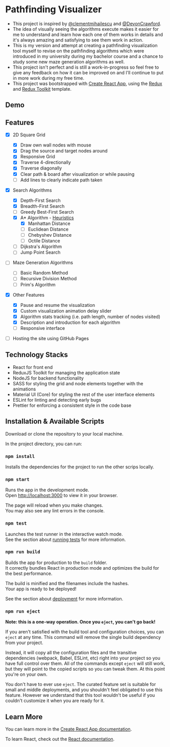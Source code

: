# Pathfinding Visualizer

- This project is inspired by [@clementmihailescu](https://github.com/clementmihailescu) and [@DevonCrawford](https://github.com/DevonCrawford).
- The idea of visually seeing the algorithms execute makes it easier for me to understand and learn how each one of them works in details and it's always amazing and satisfying to see them work in action.
- This is my version and attempt at creating a pathfinding visualization tool myself to revise on the pathfinding algorithms which were introduced in my university during my bachelor course and a chance to study some new maze generation algorithms as well.
- This project isn't perfect and is still a work-in-progress so feel free to give any feedback on how it can be improved on and I'll continue to put in more work during my free time.
- This project was bootstrapped with [Create React App](https://github.com/facebook/create-react-app), using the [Redux](https://redux.js.org/) and [Redux Toolkit](https://redux-toolkit.js.org/) template.

## Demo

## Features

- [x] 2D Square Grid

  - [x] Draw own wall nodes with mouse
  - [x] Drag the source and target nodes around
  - [x] Responsive Grid
  - [x] Traverse 4-directionally
  - [x] Traverse diagonally
  - [x] Clear path & board after visualization or while pausing
  - [ ] Add lines to clearly indicate path taken

- [x] Search Algorithms

  - [x] Depth-First Search
  - [x] Breadth-First Search
  - [ ] Greedy Best-First Search
  - [x] A\* Algorithm - [Heuristics](http://theory.stanford.edu/~amitp/GameProgramming/Heuristics.html)
    - [x] Manhattan Distance
    - [ ] Euclidean Distance
    - [ ] Chebyshev Distance
    - [ ] Octile Distance
  - [ ] Dijkstra\'s Algorithm
  - [ ] Jump Point Search

- [ ] Maze Generation Algorithms

  - [ ] Basic Random Method
  - [ ] Recursive Division Method
  - [ ] Prim\'s Algorithm

- [x] Other Features

  - [x] Pause and resume the visualization
  - [x] Custom visualization animation delay slider
  - [x] Algorithm stats tracking (i.e. path length, number of nodes visited)
  - [x] Description and introduction for each algorithm
  - [ ] Responsive interface

- [ ] Hosting the site using GitHub Pages

## Technology Stacks

- React for front end
- ReduxJS Toolkit for managing the application state
- NodeJS for backend functionality
- SASS for styling the grid and node elements together with the animations
- Material UI (Core) for styling the rest of the user interface elements
- ESLint for linting and detecting early bugs
- Prettier for enforcing a consistent style in the code base

## Installation & Available Scripts

Download or clone the repository to your local machine.

In the project directory, you can run:

### `npm install`

Installs the dependencies for the project to run the other scrips locally.

### `npm start`

Runs the app in the development mode.\
Open [http://localhost:3000](http://localhost:3000) to view it in your browser.

The page will reload when you make changes.\
You may also see any lint errors in the console.

### `npm test`

Launches the test runner in the interactive watch mode.\
See the section about [running tests](https://facebook.github.io/create-react-app/docs/running-tests) for more information.

### `npm run build`

Builds the app for production to the `build` folder.\
It correctly bundles React in production mode and optimizes the build for the best performance.

The build is minified and the filenames include the hashes.\
Your app is ready to be deployed!

See the section about [deployment](https://facebook.github.io/create-react-app/docs/deployment) for more information.

### `npm run eject`

**Note: this is a one-way operation. Once you `eject`, you can't go back!**

If you aren't satisfied with the build tool and configuration choices, you can `eject` at any time. This command will remove the single build dependency from your project.

Instead, it will copy all the configuration files and the transitive dependencies (webpack, Babel, ESLint, etc) right into your project so you have full control over them. All of the commands except `eject` will still work, but they will point to the copied scripts so you can tweak them. At this point you're on your own.

You don't have to ever use `eject`. The curated feature set is suitable for small and middle deployments, and you shouldn't feel obligated to use this feature. However we understand that this tool wouldn't be useful if you couldn't customize it when you are ready for it.

## Learn More

You can learn more in the [Create React App documentation](https://facebook.github.io/create-react-app/docs/getting-started).

To learn React, check out the [React documentation](https://reactjs.org/).
